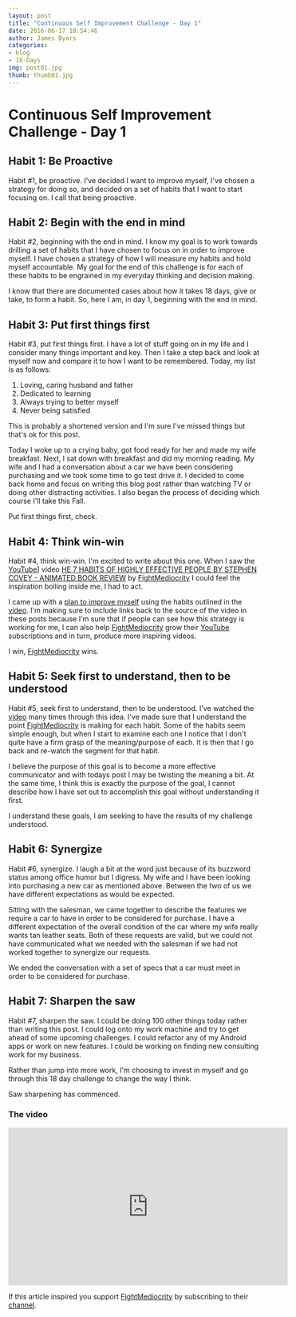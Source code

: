 ```yaml
---
layout: post
title: "Continuous Self Improvement Challenge - Day 1"
date: 2016-06-17 18:54:46
author: James Byars
categories:
- blog
- 18-Days
img: post01.jpg
thumb: thumb01.jpg
---
```


# Continuous Self Improvement Challenge - Day 1

## Habit 1: Be Proactive

Habit #1, be proactive.  I've decided I want to improve myself, I've chosen a strategy for doing so, and decided on a set of habits that I want to start focusing on.  I call that being proactive.

## Habit 2: Begin with the end in mind

Habit #2, beginning with the end in mind.  I know my goal is to work towards drilling a set of habits that I have chosen to focus on in order to improve myself.  I have chosen a strategy of how I will measure my habits and hold myself accountable.  My goal for the end of this challenge is for each of these habits to be engrained in my everyday thinking and decision making.

I know that there are documented cases about how it takes 18 days, give or take, to form a habit.  So, here I am, in day 1, beginning with the end in mind.

## Habit 3: Put first things first

Habit #3, put first things first.  I have a lot of stuff going on in my life and I consider many things important and key.  Then I take a step back and look at myself now and compare it to how I want to be remembered.  Today, my list is as follows:

1. Loving, caring husband and father
2. Dedicated to learning
3. Always trying to better myself
4. Never being satisfied

This is probably a shortened version and I'm sure I've missed things but that's ok for this post.

Today I woke up to a crying baby, got food ready for her and made my wife breakfast.  Next, I sat down with breakfast and did my morning reading.  My wife and I had a conversation about a car we have been considering purchasing and we took some time to go test drive it.  I decided to come back home and focus on writing this blog post rather than watching TV or doing other distracting activities.  I also began the process of deciding which course I'll take this Fall.

Put first things first, check.

## Habit 4: Think win-win

Habit #4, think win-win.  I'm excited to write about this one.  When I saw the [YouTube][youtube_url]] video [HE 7 HABITS OF HIGHLY EFFECTIVE PEOPLE BY STEPHEN COVEY - ANIMATED BOOK REVIEW][youtube_video] by [FightMediocrity][author_page] I could feel the inspiration boiling inside me, I had to act.

I came up with a [plan to improve myself][challenge_blog_post] using the habits outlined in the [video][youtube_video].  I'm making sure to include links back to the source of the video in these posts because I'm sure that if people can see how this strategy is working for me, I can also help [FightMediocrity][author_page] grow their [YouTube][youtube_url] subscriptions and in turn, produce more inspiring videos.

I win, [FightMediocrity][author_page] wins.

## Habit 5: Seek first to understand, then to be understood

Habit #5, seek first to understand, then to be understood.  I've watched the [video][youtube_video] many times through this idea.  I've made sure that I understand the point [FightMediocrity][author_page] is making for each habit.  Some of the habits seem simple enough, but when I start to examine each one I notice that I don't quite have a firm grasp of the meaning/purpose of each.  It is then that I go back and re-watch the segment for that habit.

I believe the purpose of this goal is to become a more effective communicator and with todays post I may be twisting the meaning a bit.  At the same time, I think this is exactly the purpose of the goal, I cannot describe how I have set out to accomplish this goal without understanding it first.

I understand these goals, I am seeking to have the results of my challenge understood.

## Habit 6: Synergize

Habit #6, synergize.  I laugh a bit at the word just because of its buzzword status among office humor but I digress.  My wife and I have been looking into purchasing a new car as mentioned above.  Between the two of us we have different expectations as would be expected.  

Sitting with the salesman, we came together to describe the features we require a car to have in order to be considered for purchase.  I have a different expectation of the overall condition of the car where my wife really wants tan leather seats.  Both of these requests are valid, but we could not have communicated what we needed with the salesman if we had not worked together to synergize our requests.

We ended the conversation with a set of specs that a car must meet in order to be considered for purchase.

## Habit 7: Sharpen the saw

Habit #7, sharpen the saw.  I could be doing 100 other things today rather than writing this post.  I could log onto my work machine and try to get ahead of some upcoming challenges.  I could refactor any of my Android apps or work on new features.  I could be working on finding new consulting work for my business.  

Rather than jump into more work, I'm choosing to invest in myself and go through this 18 day challenge to change the way I think.

Saw sharpening has commenced.

### The video

<iframe width="560" height="315" src="https://www.youtube.com/embed/ktlTxC4QG8g" frameborder="0" allowfullscreen></iframe>

If this article inspired you support [FightMediocrity][author_page] by subscribing to their [channel][author_page].

[youtube_video]: https://goo.gl/ARHXRc
[author_page]: https://goo.gl/ZRAjft
[youtube_url]: https://www.youtube.com/
[challenge_blog_post]: /blog/18-days/continuous-self-improvement-challenge
